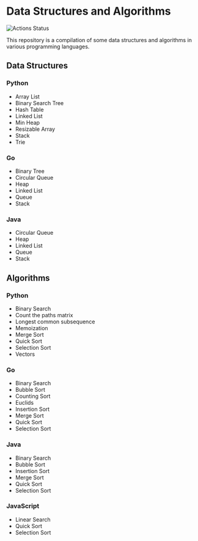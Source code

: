 # Data Structures and Algorithms

![Actions Status](https://github.com/darwinz/data-structures-and-algorithms/workflows/GitHub%20Actions/badge.svg)


This repository is a compilation of some data structures
and algorithms in various programming languages.


## Data Structures

### Python

* Array List
* Binary Search Tree
* Hash Table
* Linked List
* Min Heap
* Resizable Array
* Stack
* Trie

### Go

* Binary Tree
* Circular Queue
* Heap
* Linked List
* Queue
* Stack

### Java

* Circular Queue
* Heap
* Linked List
* Queue
* Stack


## Algorithms

### Python

* Binary Search
* Count the paths matrix
* Longest common subsequence
* Memoization
* Merge Sort
* Quick Sort
* Selection Sort
* Vectors

### Go

* Binary Search
* Bubble Sort
* Counting Sort
* Euclids
* Insertion Sort
* Merge Sort
* Quick Sort
* Selection Sort

### Java

* Binary Search
* Bubble Sort
* Insertion Sort
* Merge Sort
* Quick Sort
* Selection Sort

### JavaScript

* Linear Search
* Quick Sort
* Selection Sort

